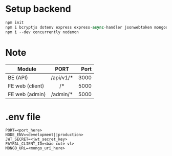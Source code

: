 # Setup backend
```javascript
npm init
npm i bcryptjs dotenv express express-async-handler jsonwebtoken mongoose morgan
npm i --dev concurrently nodemon
```
# Note
| Module            | PORT          | Port  |
| ----------------- |:-------------:| -----:|
| BE (API)          | /api/v1/*     | 3000  |
| FE web (client)   | /*            | 5000  |
| FE web (admin)    | /admin/*      | 5000  |

# .env file
```
PORT=<port_here>
NODE_ENV=<development||production>
JWT_SECRET=<jwt_secret_key>
PAYPAL_CLIENT_ID=<bảo cute vl>
MONGO_URL=<mongo_uri_here>
```